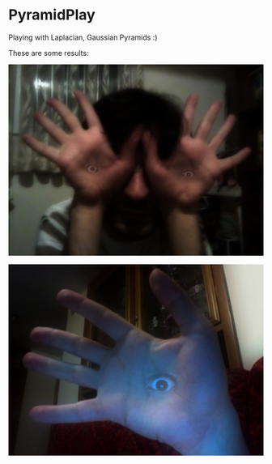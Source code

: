 PyramidPlay
===========

Playing with Laplacian, Gaussian Pyramids :)

These are some results:

![hand eye II](https://github.com/AmirooR/PyramidPlay/raw/master/d_resized2.jpg)

![hand eye I](https://github.com/AmirooR/PyramidPlay/raw/master/rd.jpg)
